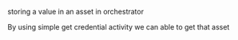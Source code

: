 storing a value in an asset in orchestrator

By using simple get credential activity we can able to get that asset
